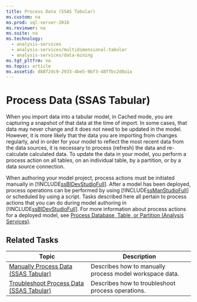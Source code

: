 ```yaml
---
title: Process Data (SSAS Tabular)
ms.custom: na
ms.prod: sql-server-2016
ms.reviewer: na
ms.suite: na
ms.technology: 
  - analysis-services
  - analysis-services/multidimensional-tabular
  - analysis-services/data-mining
ms.tgt_pltfrm: na
ms.topic: article
ms.assetid: d88f2dc9-2933-4be5-9bf3-48ffbc2d0a1a
---
```

# Process Data (SSAS Tabular)
  When you import data into a tabular model, in Cached mode, you are capturing a snapshot of that data at the time of import. In some cases, that data may never change and it does not need to be updated in the model. However, it is more likely that the data you are importing from changes regularly, and in order for your model to reflect the most recent data from the data sources, it is necessary to process \(refresh\) the data and re\-calculate calculated data. To update the data in your model, you perform a process action on all tables, on an individual table, by a partition, or by a data source connection.  
  
 When authoring your model project, process actions must be initiated manually in [!INCLUDE[ssBIDevStudioFull](../../Token/Other/ssBIDevStudioFull_md.md)]. After a model has been deployed, process operations can be performed by using [!INCLUDE[ssManStudioFull](../../Token/Other/ssManStudioFull_md.md)] or scheduled by using a script. Tasks described here all pertain to process actions that you can do during model authoring in [!INCLUDE[ssBIDevStudioFull](../../Token/Other/ssBIDevStudioFull_md.md)]. For more information about process actions for a deployed model, see [Process Database, Table, or Partition &#40;Analysis Services&#41;](../../Topics/TopicNameNotContainA/Process-Database--Table--or-Partition--Analysis-Services-.md).  
  
## Related Tasks  
  
|Topic|Description|  
|-----------|-----------------|  
|[Manually Process Data &#40;SSAS Tabular&#41;](../../Topics/TopicNameNotContainA/Manually-Process-Data--SSAS-Tabular-.md)|Describes how to manually process model workspace data.|  
|[Troubleshoot Process Data &#40;SSAS Tabular&#41;](../../Topics/TopicNameNotContainA/Troubleshoot-Process-Data--SSAS-Tabular-.md)|Describes how to troubleshoot process operations.|  
  
  